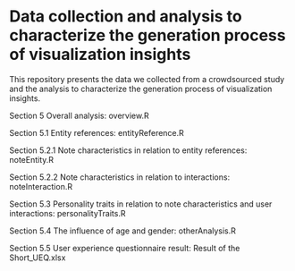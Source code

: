 # Data collection and analysis to characterize the generation process of visualization insights
 This repository presents the data we collected from a crowdsourced study and the analysis to characterize the generation process of visualization insights.
 
 Section 5 Overall analysis: overview.R

 Section 5.1 Entity references: entityReference.R

 Section 5.2.1 Note characteristics in relation to entity references: noteEntity.R

 Section 5.2.2 Note characteristics in relation to interactions: noteInteraction.R

 Section 5.3 Personality traits in relation to note characteristics and user interactions: personalityTraits.R

 Section 5.4 The influence of age and gender: otherAnalysis.R

 Section 5.5 User experience questionnaire result: Result of the Short_UEQ.xlsx
